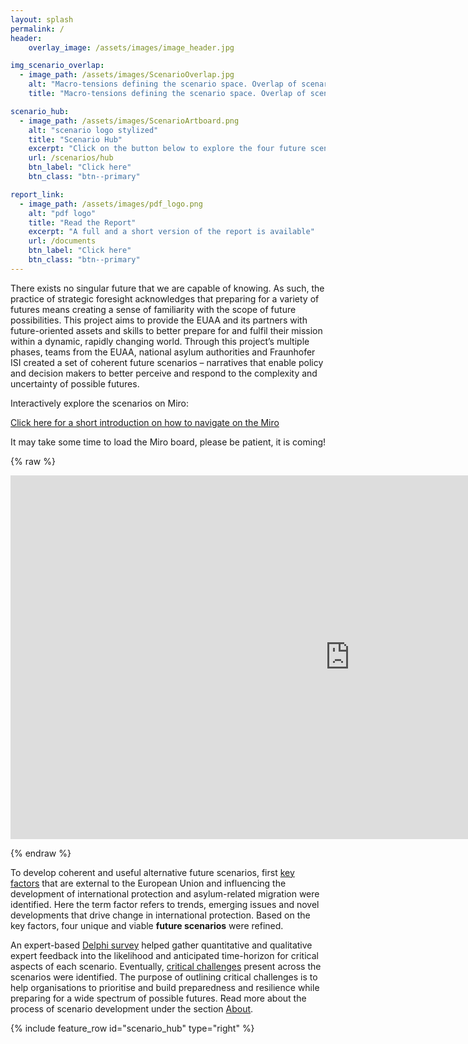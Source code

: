 ```yaml
---
layout: splash
permalink: /
header:
    overlay_image: /assets/images/image_header.jpg

img_scenario_overlap:
  - image_path: /assets/images/ScenarioOverlap.jpg
    alt: "Macro-tensions defining the scenario space. Overlap of scenarios to explore key issues, trends, and possibilities."
    title: "Macro-tensions defining the scenario space. Overlap of scenarios to explore key issues, trends, and possibilities."

scenario_hub:
  - image_path: /assets/images/ScenarioArtboard.png
    alt: "scenario logo stylized"
    title: "Scenario Hub"
    excerpt: "Click on the button below to explore the four future scenarios."
    url: /scenarios/hub
    btn_label: "Click here"
    btn_class: "btn--primary"

report_link:
  - image_path: /assets/images/pdf_logo.png
    alt: "pdf logo"
    title: "Read the Report"
    excerpt: "A full and a short version of the report is available"
    url: /documents
    btn_label: "Click here"
    btn_class: "btn--primary"
---
```


There exists no singular future that we are capable of knowing. As such, the practice of strategic foresight acknowledges that preparing for a variety of futures means creating a sense of familiarity with the scope of future possibilities. This project aims to provide the EUAA and its partners with future-oriented assets and skills to better prepare for and fulfil their mission within a dynamic, rapidly changing world. Through this project’s multiple phases, teams from the EUAA, national asylum authorities and Fraunhofer ISI created a set of coherent future scenarios – narratives that enable policy and decision makers to better perceive and respond to the complexity and uncertainty of possible futures.

Interactively explore the scenarios on Miro:

<a target="_blank" rel="noopener noreferrer" href="/foresightinteractive/assets/video/MiroVideoIntro.mp4">Click here for a short introduction on how to navigate on the Miro</a>

It may take some time to load the Miro board, please be patient, it is coming!

{% raw %}
<p>
<iframe src="https://miro.com/app/live-embed/uXjVPLSmLx0=/?moveToViewport=50944,-5748,13978,11310&amp;embedAutoplay=true" width="1085" height="582" frameborder="0" scrolling="no" allowfullscreen="" align="center"></iframe>
</p>
{% endraw %}

To develop coherent and useful alternative future scenarios, first [key factors](factors/hub) that are external to the European Union and influencing the development of international protection and asylum-related migration were identified. Here the term factor refers to trends, emerging issues and novel developments that drive change in international protection. Based on the key factors, four unique and viable **future scenarios** were refined. 

An expert-based [Delphi survey](about) helped gather quantitative and qualitative expert feedback into the likelihood and anticipated time-horizon for critical aspects of each scenario. 
Eventually, [critical challenges](challenges/hub) present across the scenarios were identified. The purpose of outlining critical challenges is to help organisations to prioritise and build preparedness and resilience while preparing for a wide spectrum of possible futures. 
Read more about the process of scenario development under the section [About](about).

{% include feature_row id="scenario_hub" type="right" %} 
